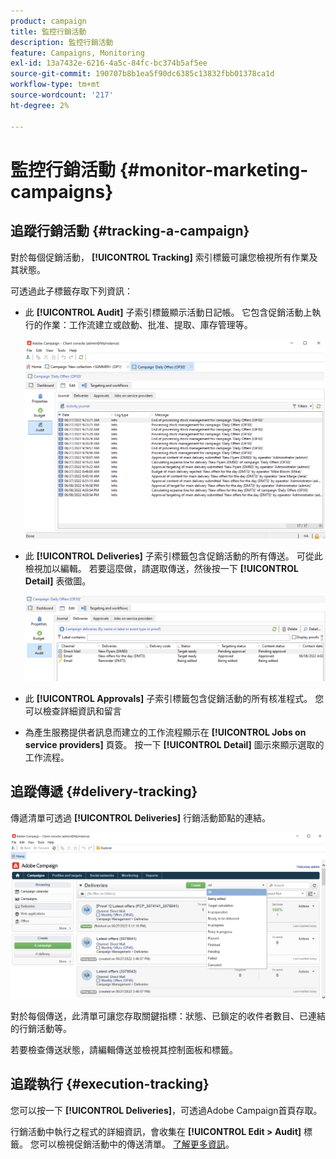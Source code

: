 ```yaml
---
product: campaign
title: 監控行銷活動
description: 監控行銷活動
feature: Campaigns, Monitoring
exl-id: 13a7432e-6216-4a5c-84fc-bc374b5af5ee
source-git-commit: 190707b8b1ea5f90dc6385c13832fbb01378ca1d
workflow-type: tm+mt
source-wordcount: '217'
ht-degree: 2%

---
```


# 監控行銷活動 {#monitor-marketing-campaigns}

## 追蹤行銷活動 {#tracking-a-campaign}

對於每個促銷活動， **[!UICONTROL Tracking]** 索引標籤可讓您檢視所有作業及其狀態。

可透過此子標籤存取下列資訊：

* 此 **[!UICONTROL Audit]** 子索引標籤顯示活動日記帳。 它包含促銷活動上執行的作業：工作流建立或啟動、批准、提取、庫存管理等。

   ![](assets/campaign-audit-tab.png)

* 此 **[!UICONTROL Deliveries]** 子索引標籤包含促銷活動的所有傳送。 可從此檢視加以編輯。 若要這麼做，請選取傳送，然後按一下 **[!UICONTROL Detail]** 表徵圖。

   ![](assets/campaign-delivery-tab.png)

* 此 **[!UICONTROL Approvals]** 子索引標籤包含促銷活動的所有核准程式。 您可以檢查詳細資訊和留言

* 為產生服務提供者訊息而建立的工作流程顯示在 **[!UICONTROL Jobs on service providers]** 頁簽。 按一下 **[!UICONTROL Detail]** 圖示來顯示選取的工作流程。

## 追蹤傳遞 {#delivery-tracking}

傳遞清單可透過 **[!UICONTROL Deliveries]** 行銷活動節點的連結。

![](assets/filter-deliveries-from-homepage.png)

對於每個傳送，此清單可讓您存取關鍵指標：狀態、已鎖定的收件者數目、已連結的行銷活動等。

若要檢查傳送狀態，請編輯傳送並檢視其控制面板和標籤。

<!--
>[!NOTE]
>
>Information concerning delivery details is available in [this section](../../delivery/using/about-message-tracking.md) section.
-->

## 追蹤執行 {#execution-tracking}

您可以按一下 **[!UICONTROL Deliveries]**，可透過Adobe Campaign首頁存取。

行銷活動中執行之程式的詳細資訊，會收集在 **[!UICONTROL Edit > Audit]** 標籤。 您可以檢視促銷活動中的傳送清單。 [了解更多資訊](#tracking-a-campaign)。
